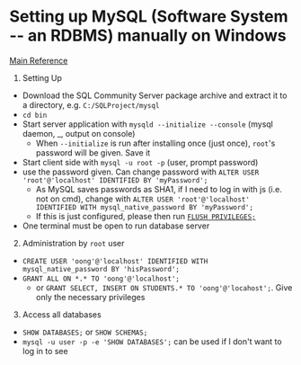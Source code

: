 # Setting up MySQL (Software System -- an RDBMS) manually on Windows
[Main Reference](https://www3.ntu.edu.sg/home/ehchua/programming/sql/MySQL_HowTo.html)
  
1. Setting Up
- Download the SQL Community Server package archive and extract it to a directory, e.g. `C:/SQLProject/mysql`
- `cd bin`
- Start server application with `mysqld --initialize --console` (mysql daemon, _, output on console)
    - When `--initialize` is run after installing once (just once), `root`'s password will be given. Save it
- Start client side with `mysql -u root -p` (user, prompt password)
- use the password given. Can change password with `ALTER USER 'root'@'localhost' IDENTIFIED BY 'myPassword';`
    - As MySQL saves passwords as SHA1, if I need to log in with js (i.e. not on cmd), change with `ALTER USER 'root'@'localhost' IDENTIFIED WITH mysql_native_password BY 'myPassword';`
    - If this is just configured, please then run [`FLUSH PRIVILEGES;`](https://stackoverflow.com/questions/50093144/mysql-8-0-client-does-not-support-authentication-protocol-requested-by-server)
- One terminal must be open to run database server

2. Administration by `root` user
- `CREATE USER 'oong'@'localhost' IDENTIFIED WITH mysql_native_password BY 'hisPassword';`
- `GRANT ALL ON *.* TO 'oong'@'localhost';`
    - or `GRANT SELECT, INSERT ON STUDENTS.* TO 'oong'@'locahost';`. Give only the necessary privileges

3. Access all databases
- `SHOW DATABASES;` or `SHOW SCHEMAS;`
- `mysql -u user -p -e 'SHOW DATABASES';` can be used if I don't want to log in to see

